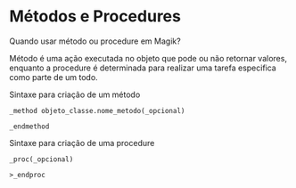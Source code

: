 # Métodos e Procedures

Quando usar método ou procedure em Magik?

Método é uma ação executada no objeto que pode ou não retornar valores, enquanto a procedure é determinada para realizar uma tarefa especifica como parte de um todo.

Sintaxe para criação de um método
```
_method objeto_classe.nome_metodo(_opcional)

_endmethod
```

Sintaxe para criação de uma procedure
```
_proc(_opcional)

>_endproc
```